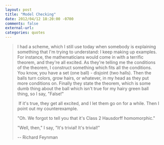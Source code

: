 ```yaml
---
layout: post
title: "Model Checking"
date: 2012/04/12 18:20:00 -0700
comments: false
external-url:
categories: quotes
---
```



> 
> I had a scheme, which I still use today when somebody is explaining something 
> that I'm trying to understand: I keep making up examples. For instance, the 
> mathematicians would come in with a terrific theorem, and they're all excited. 
> As they're telling me the conditions of the theorem, I construct something 
> which fits all the conditions. You know, you have a set (one ball) - disjoint 
> (two halls). Then the balls turn colors, grow hairs, or whatever, in my head 
> as they put more conditions on. Finally they state the theorem, which is some 
> dumb thing about the ball which isn't true for my hairy green ball thing, so 
> I say, "False!"
> 
>  If it's true, they get all excited, and I let them go on for a while. Then 
> I point out my counterexample.
> 
> "Oh. We forgot to tell you that it's Class 2 Hausdorff homomorphic."
> 
> "Well, then," I say, "It's trivial! It's trivial!"
> 
> -- Richard Feynman



